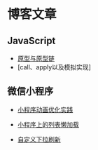 # 博客文章

## JavaScript
* [原型与原型链](https://github.com/jiulanrensan/jiuBlog/blob/main/javascript/prototype/prototype.md)
* [call、apply以及模拟实现]

## 微信小程序
* [小程序动画优化实践](https://github.com/jiulanrensan/jiuBlog/tree/main/wxminapp/animationOptimization)

* [小程序上的列表懒加载](https://github.com/jiulanrensan/jiuBlog/blob/main/wxminapp/list-lazyLoad/readme.md)

* [自定义下拉刷新](https://github.com/jiulanrensan/jiuBlog/tree/main/wxminapp/customPullDownRefresh)